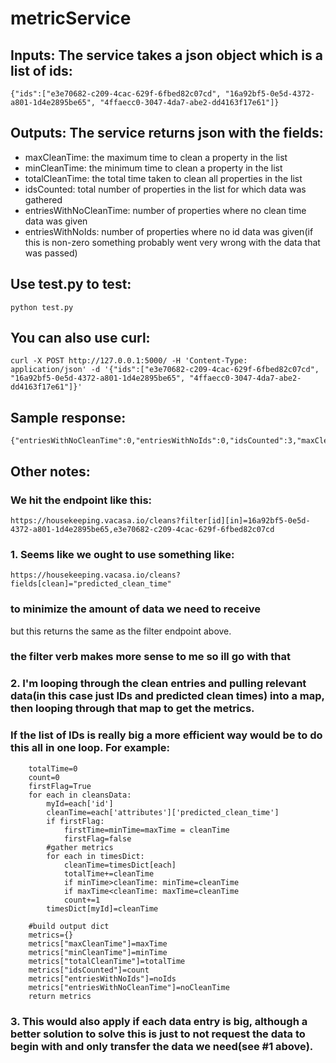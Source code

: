 # metricService

## Inputs: The service takes a json object which is a list of ids:
```
{"ids":["e3e70682-c209-4cac-629f-6fbed82c07cd", "16a92bf5-0e5d-4372-a801-1d4e2895be65", "4ffaecc0-3047-4da7-abe2-dd4163f17e61"]}
```

## Outputs: The service returns json with the fields:
- maxCleanTime: the maximum time to clean a property in the list
- minCleanTime: the minimum time to clean a property in the list
- totalCleanTime: the total time taken to clean all properties in the list
- idsCounted: total number of properties in the list for which data was gathered
- entriesWithNoCleanTime: number of properties where no clean time data was given
- entriesWithNoIds: number of properties where no id data was given(if this is non-zero something probably went very wrong with the data that was passed)

## Use test.py to test:
```
python test.py
```

## You can also use curl:
```
curl -X POST http://127.0.0.1:5000/ -H 'Content-Type: application/json' -d '{"ids":["e3e70682-c209-4cac-629f-6fbed82c07cd", "16a92bf5-0e5d-4372-a801-1d4e2895be65", "4ffaecc0-3047-4da7-abe2-dd4163f17e61"]}'
```

## Sample response:
```
{"entriesWithNoCleanTime":0,"entriesWithNoIds":0,"idsCounted":3,"maxCleanTime":2.91691406956171,"minCleanTime":2.29352616732206,"totalCleanTime":7.72456219718605}
```

## Other notes:
### We hit the endpoint like this:
```
https://housekeeping.vacasa.io/cleans?filter[id][in]=16a92bf5-0e5d-4372-a801-1d4e2895be65,e3e70682-c209-4cac-629f-6fbed82c07cd
```

### 1. Seems like we ought to use something like:
```
https://housekeeping.vacasa.io/cleans?fields[clean]="predicted_clean_time"
```
### to minimize the amount of data we need to receive
but this returns the same as the filter endpoint above.
### the filter verb makes more sense to me so ill go with that


### 2. I'm looping through the clean entries and pulling relevant data(in this case just IDs and predicted clean times) into a map, then looping through that map to get the metrics.

### If the list of IDs is really big a more efficient way would be to do this all in one loop. For example:
```
    totalTime=0
    count=0
    firstFlag=True
    for each in cleansData:
        myId=each['id']
        cleanTime=each['attributes']['predicted_clean_time']
        if firstFlag:
            firstTime=minTime=maxTime = cleanTime
            firstFlag=false
        #gather metrics
        for each in timesDict:
            cleanTime=timesDict[each]
            totalTime+=cleanTime
            if minTime>cleanTime: minTime=cleanTime 
            if maxTime<cleanTime: maxTime=cleanTime 
            count+=1
        timesDict[myId]=cleanTime

    #build output dict
    metrics={}
    metrics["maxCleanTime"]=maxTime
    metrics["minCleanTime"]=minTime
    metrics["totalCleanTime"]=totalTime
    metrics["idsCounted"]=count
    metrics["entriesWithNoIds"]=noIds
    metrics["entriesWithNoCleanTime"]=noCleanTime
    return metrics
```

### 3. This would also apply if each data entry is big, although a better solution to solve this is just to not request the data to begin with and only transfer the data we need(see #1 above).
